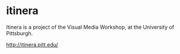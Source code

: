 # itinera

Itinera is a project of the Visual Media Workshop, at the University of Pittsburgh.

http://itinera.pitt.edu/
